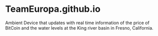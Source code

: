 # TeamEuropa.github.io
Ambient Device that updates with real time information of the price of BitCoin and the water levels at the King river basin in Fresno, California.
